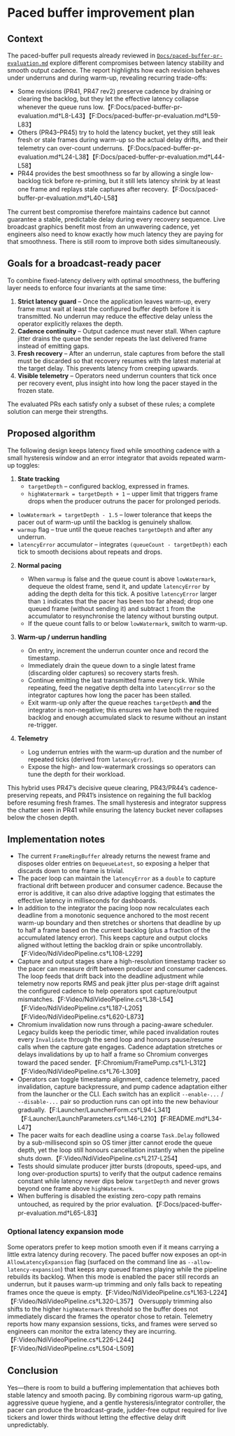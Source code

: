 # Paced buffer improvement plan

## Context

The paced-buffer pull requests already reviewed in [`Docs/paced-buffer-pr-evaluation.md`](paced-buffer-pr-evaluation.md) explore
different compromises between latency stability and smooth output cadence. The report
highlights how each revision behaves under underruns and during warm-up, revealing
recurring trade-offs:

- Some revisions (PR41, PR47 rev2) preserve cadence by draining or clearing the
  backlog, but they let the effective latency collapse whenever the queue runs
  low.【F:Docs/paced-buffer-pr-evaluation.md†L8-L43】【F:Docs/paced-buffer-pr-evaluation.md†L59-L83】
- Others (PR43–PR45) try to hold the latency bucket, yet they still leak fresh or
  stale frames during warm-up so the actual delay drifts, and their telemetry can
  over-count underruns.【F:Docs/paced-buffer-pr-evaluation.md†L24-L38】【F:Docs/paced-buffer-pr-evaluation.md†L44-L58】
- PR44 provides the best smoothness so far by allowing a single low-backlog tick
  before re-priming, but it still lets latency shrink by at least one frame and
  replays stale captures after recovery.【F:Docs/paced-buffer-pr-evaluation.md†L40-L58】

The current best compromise therefore maintains cadence but cannot guarantee a
stable, predictable delay during every recovery sequence. Live broadcast graphics
benefit most from an unwavering cadence, yet engineers also need to know exactly
how much latency they are paying for that smoothness. There is still room to
improve both sides simultaneously.

## Goals for a broadcast-ready pacer

To combine fixed-latency delivery with optimal smoothness, the buffering layer
needs to enforce four invariants at the same time:

1. **Strict latency guard** – Once the application leaves warm-up, every frame
   must wait at least the configured buffer depth before it is transmitted. No
   underrun may reduce the effective delay unless the operator explicitly
   relaxes the depth.
2. **Cadence continuity** – Output cadence must never stall. When capture
   jitter drains the queue the sender repeats the last delivered frame instead
   of emitting gaps.
3. **Fresh recovery** – After an underrun, stale captures from before the stall
   must be discarded so that recovery resumes with the latest material at the
   target delay. This prevents latency from creeping upwards.
4. **Visible telemetry** – Operators need underrun counters that tick once per
   recovery event, plus insight into how long the pacer stayed in the frozen
   state.

The evaluated PRs each satisfy only a subset of these rules; a complete solution
can merge their strengths.

## Proposed algorithm

The following design keeps latency fixed while smoothing cadence with a small
hysteresis window and an error integrator that avoids repeated warm-up toggles:

1. **State tracking**
   - `targetDepth` – configured backlog, expressed in frames.
   - `highWatermark = targetDepth + 1` – upper limit that triggers frame drops
     when the producer outruns the pacer for prolonged periods.
  - `lowWatermark = targetDepth - 1.5` – lower tolerance that keeps the pacer
    out of warm-up until the backlog is genuinely shallow.
   - `warmup` flag – true until the queue reaches `targetDepth` and after any
     underrun.
   - `latencyError` accumulator – integrates `(queueCount - targetDepth)` each
     tick to smooth decisions about repeats and drops.

2. **Normal pacing**
   - When `warmup` is false and the queue count is above `lowWatermark`, dequeue
     the oldest frame, send it, and update `latencyError` by adding the depth
     delta for this tick. A positive `latencyError` larger than `1` indicates
     that the pacer has been too far ahead; drop one queued frame (without
     sending it) and subtract `1` from the accumulator to resynchronise the
     latency without bursting output.
   - If the queue count falls to or below `lowWatermark`, switch to warm-up.

3. **Warm-up / underrun handling**
   - On entry, increment the underrun counter once and record the timestamp.
   - Immediately drain the queue down to a single latest frame (discarding
     older captures) so recovery starts fresh.
   - Continue emitting the last transmitted frame every tick. While repeating,
     feed the negative depth delta into `latencyError` so the integrator
     captures how long the pacer has been stalled.
   - Exit warm-up only after the queue reaches `targetDepth` **and** the
     integrator is non-negative; this ensures we have both the required backlog
     and enough accumulated slack to resume without an instant re-trigger.

4. **Telemetry**
   - Log underrun entries with the warm-up duration and the number of repeated
     ticks (derived from `latencyError`).
   - Expose the high- and low-watermark crossings so operators can tune the
     depth for their workload.

This hybrid uses PR47’s decisive queue clearing, PR43/PR44’s cadence-preserving
repeats, and PR41’s insistence on regaining the full backlog before resuming
fresh frames. The small hysteresis and integrator suppress the chatter seen in
PR41 while ensuring the latency bucket never collapses below the chosen depth.

## Implementation notes

- The current `FrameRingBuffer` already returns the newest frame and disposes
  older entries on `DequeueLatest`, so exposing a helper that discards down to
  one frame is trivial.
- The pacer loop can maintain the `latencyError` as a `double` to capture
  fractional drift between producer and consumer cadence. Because the error is
  additive, it can also drive adaptive logging that estimates the effective
  latency in milliseconds for dashboards.
- In addition to the integrator the pacing loop now recalculates each deadline
  from a monotonic sequence anchored to the most recent warm-up boundary and
  then stretches or shortens that deadline by up to half a frame based on the
  current backlog (plus a fraction of the accumulated latency error). This
  keeps capture and output clocks aligned without letting the backlog drain or
  spike uncontrollably.【F:Video/NdiVideoPipeline.cs†L108-L229】
- Capture and output stages share a high-resolution timestamp tracker so the
  pacer can measure drift between producer and consumer cadences. The loop feeds
  that drift back into the deadline adjustment while telemetry now reports RMS
  and peak jitter plus per-stage drift against the configured cadence to help
  operators spot capture/output mismatches.【F:Video/NdiVideoPipeline.cs†L38-L54】【F:Video/NdiVideoPipeline.cs†L187-L205】【F:Video/NdiVideoPipeline.cs†L620-L873】
- Chromium invalidation now runs through a pacing-aware scheduler. Legacy builds
  keep the periodic timer, while paced invalidation routes every `Invalidate`
  through the send loop and honours pause/resume calls when the capture gate
  engages. Cadence adaptation stretches or delays invalidations by up to half a
  frame so Chromium converges toward the paced sender.【F:Chromium/FramePump.cs†L1-L312】【F:Video/NdiVideoPipeline.cs†L76-L309】
- Operators can toggle timestamp alignment, cadence telemetry, paced
  invalidation, capture backpressure, and pump cadence adaptation either from
  the launcher or the CLI. Each switch has an explicit `--enable-...` /
  `--disable-...` pair so production runs can opt into the new behaviour
  gradually.【F:Launcher/LauncherForm.cs†L94-L341】【F:Launcher/LaunchParameters.cs†L146-L210】【F:README.md†L34-L47】
- The pacer waits for each deadline using a coarse `Task.Delay` followed by a
  sub-millisecond spin so OS timer jitter cannot erode the queue depth, yet the
  loop still honours cancellation instantly when the pipeline shuts down.【F:Video/NdiVideoPipeline.cs†L217-L254】
- Tests should simulate producer jitter bursts (dropouts, speed-ups, and long
  over-production spurts) to verify that the output cadence remains constant
  while latency never dips below `targetDepth` and never grows beyond one frame
  above `highWatermark`.
- When buffering is disabled the existing zero-copy path remains untouched, as
  required by the prior evaluation.【F:Docs/paced-buffer-pr-evaluation.md†L65-L83】

### Optional latency expansion mode

Some operators prefer to keep motion smooth even if it means carrying a little
extra latency during recovery. The paced buffer now exposes an opt-in
`AllowLatencyExpansion` flag (surfaced on the command line as
`--allow-latency-expansion`) that keeps any queued frames playing while the
pipeline rebuilds its backlog. When this mode is enabled the pacer still
records an underrun, but it pauses warm-up trimming and only falls back to
repeating frames once the queue is empty.【F:Video/NdiVideoPipeline.cs†L163-L224】【F:Video/NdiVideoPipeline.cs†L320-L357】
Oversupply trimming also shifts to the higher `highWatermark` threshold so the
buffer does not immediately discard the frames the operator chose to retain.
Telemetry reports how many expansion sessions, ticks, and frames were served so
engineers can monitor the extra latency they are incurring.【F:Video/NdiVideoPipeline.cs†L226-L244】【F:Video/NdiVideoPipeline.cs†L504-L509】

## Conclusion

Yes—there is room to build a buffering implementation that achieves both stable
latency and smooth pacing. By combining rigorous warm-up gating, aggressive
queue hygiene, and a gentle hysteresis/integrator controller, the pacer can
produce the broadcast-grade, judder-free output required for live tickers and
lower thirds without letting the effective delay drift unpredictably.
